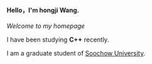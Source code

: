 #### Hello，I'm **hongji Wang**.  
_Welcome to my homepage_  

I have been studying **C++** recently.  

I am a graduate student of [Soochow University](www.suda.edu.cn). 


